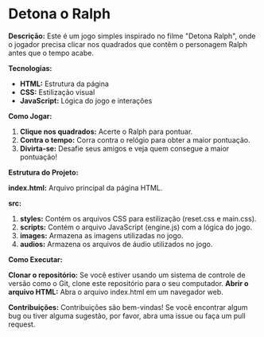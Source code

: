 # Detona o Ralph ️

**Descrição:**
Este é um jogo simples inspirado no filme "Detona Ralph", onde o jogador precisa clicar nos quadrados que contêm o personagem Ralph antes que o tempo acabe.

**Tecnologias:**
* **HTML:** Estrutura da página
* **CSS:** Estilização visual
* **JavaScript:** Lógica do jogo e interações

**Como Jogar:**
1. **Clique nos quadrados:** Acerte o Ralph para pontuar.
2. **Contra o tempo:** Corra contra o relógio para obter a maior pontuação.
3. **Divirta-se:** Desafie seus amigos e veja quem consegue a maior pontuação!

**Estrutura do Projeto:**

**index.html:** Arquivo principal da página HTML.

**src:**
  1. **styles:** Contém os arquivos CSS para estilização (reset.css e main.css).
  2. **scripts:** Contém o arquivo JavaScript (engine.js) com a lógica do jogo.
  3. **images:** Armazena as imagens utilizadas no jogo.
  4. **audios:** Armazena os arquivos de áudio utilizados no jogo.
     

**Como Executar:**

**Clonar o repositório:** Se você estiver usando um sistema de controle de versão como o Git, clone este repositório para o seu computador.
**Abrir o arquivo HTML:** Abra o arquivo index.html em um navegador web.

**Contribuições:**
Contribuições são bem-vindas! Se você encontrar algum bug ou tiver alguma sugestão, por favor, abra uma issue ou faça um pull request. 
